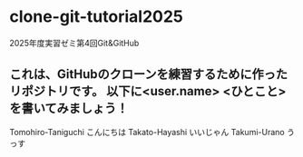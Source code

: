 # clone-git-tutorial2025
2025年度実習ゼミ第4回Git&amp;GitHub

これは、GitHubのクローンを練習するために作ったリポジトリです。
以下に<user.name> <ひとこと>を書いてみましょう！
--------------------------------------------------------------
Tomohiro-Taniguchi こんにちは
Takato-Hayashi いいじゃん
Takumi-Urano うっす
